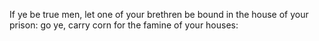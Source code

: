 If ye be true men, let one of your brethren be bound in the house of your prison: go ye, carry corn for the famine of your houses:
